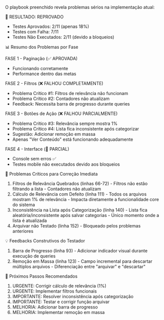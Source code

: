  O playbook preenchido revela problemas sérios na implementação atual:

  🔴 RESULTADO: REPROVADO

  - Testes Aprovados: 2/11 (apenas 18%)
  - Testes com Falha: 7/11
  - Testes Não Executados: 2/11 (devido a bloqueios)

  📊 Resumo dos Problemas por Fase

  FASE 1 - Paginação (✅ APROVADA)

  - Funcionando corretamente
  - Performance dentro das metas

  FASE 2 - Filtros (❌ FALHOU COMPLETAMENTE)

  - Problema Crítico #1: Filtros de relevância não funcionam
  - Problema Crítico #2: Contadores não atualizam
  - Feedback: Necessita barra de progresso durante queries

  FASE 3 - Botões de Ação (❌ FALHOU PARCIALMENTE)

  - Problema Crítico #3: Relevância sempre mostra 1%
  - Problema Crítico #4: Lista fica inconsistente após categorizar
  - Sugestão: Adicionar remoção em massa
  - Apenas "Ver Conteúdo" está funcionando adequadamente

  FASE 4 - Interface (🔄 PARCIAL)

  - Console sem erros ✅
  - Testes mobile não executados devido aos bloqueios

  🚨 Problemas Críticos para Correção Imediata

  1. Filtros de Relevância Quebrados (linhas 66-72)
    - Filtros não estão filtrando a lista
    - Contadores não atualizam
  2. Cálculo de Relevância com Defeito (linha 111)
    - Todos os arquivos mostram 1% de relevância
    - Impacta diretamente a funcionalidade core do sistema
  3. Inconsistência na Lista após Categorização (linha 140)
    - Lista fica aleatória/inconsistente após salvar categorias
    - Único momento onde a lista é atualizada
  4. Arquivar não Testado (linha 152)
    - Bloqueado pelos problemas anteriores

  💡 Feedbacks Construtivos do Testador

  1. Barra de Progresso (linha 93)
    - Adicionar indicador visual durante execução de queries
  2. Remoção em Massa (linha 123)
    - Campo incremental para descartar múltiplos arquivos
    - Diferenciação entre "arquivar" e "descartar"

  🔧 Próximos Passos Recomendados

  1. URGENTE: Corrigir cálculo de relevância (1%)
  2. URGENTE: Implementar filtros funcionais
  3. IMPORTANTE: Resolver inconsistência após categorização
  4. IMPORTANTE: Testar e corrigir função arquivar
  5. MELHORIA: Adicionar barra de progresso
  6. MELHORIA: Implementar remoção em massa